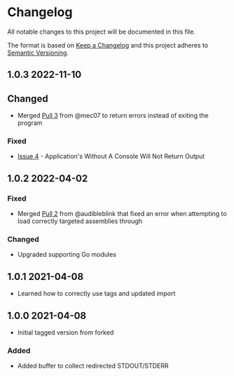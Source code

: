 # Changelog
All notable changes to this project will be documented in this file.

The format is based on [Keep a Changelog](http/keepachangelog.com/en/1.0.0/)
and this project adheres to [Semantic Versioning](http/semver.org/spec/v2.0.0.html).

## 1.0.3 2022-11-10

## Changed

- Merged [Pull 3](https/github.com/Ne0nd0g/go-clr/pull/3) from @mec07 to return errors instead of exiting the program

### Fixed

- [Issue 4](https/github.com/Ne0nd0g/go-clr/issues/4) - Application's Without A Console Will Not Return Output

## 1.0.2 2022-04-02

### Fixed

- Merged [Pull 2](https/github.com/Ne0nd0g/go-clr/pull/2) from @audibleblink that fixed an error when attempting to
load correctly targeted assemblies through

### Changed

- Upgraded supporting Go modules

## 1.0.1 2021-04-08

- Learned how to correctly use tags and updated import

## 1.0.0 2021-04-08

- Initial tagged version from forked

### Added

- Added buffer to collect redirected STDOUT/STDERR